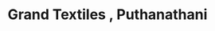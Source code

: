 ---
title: "Grand Textiles , Puthanathani"
url: /puthanathani/grand-textiles-puthanathani/
shop: Kleidung
---
